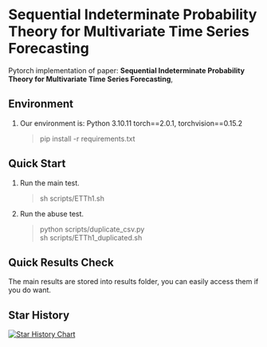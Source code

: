 # **Sequential Indeterminate Probability Theory for Multivariate Time Series Forecasting**  

Pytorch implementation of paper:  **Sequential Indeterminate Probability Theory for Multivariate Time Series Forecasting**,  

## **Environment**

1. Our environment is: Python 3.10.11  torch==2.0.1, torchvision==0.15.2  
    > pip install -r requirements.txt  

## **Quick Start**

1. Run the main test.  
    > sh scripts/ETTh1.sh

2. Run the abuse test. 
    > python scripts/duplicate_csv.py  
    > sh scripts/ETTh1_duplicated.sh

## **Quick Results Check**

The main results are stored into results folder, you can easily access them if you do want.


## Star History

[![Star History Chart](https://api.star-history.com/svg?repos=Starfruit007/seqip&type=Date)](https://star-history.com/#Starfruit007/seqip&Date)